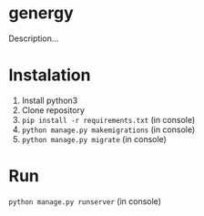 # genergy

Description...

# Instalation

1. Install python3
2. Clone repository
3. `pip install -r requirements.txt` (in console)
4. `python manage.py makemigrations` (in console)
5. `python manage.py migrate` (in console)

# Run
`python manage.py runserver` (in console)

